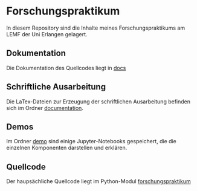 # Forschungspraktikum

In diesem Repository sind die Inhalte meines Forschungspraktikums am LEMF der Uni Erlangen gelagert.

## Dokumentation
Die Dokumentation des Quellcodes liegt in [docs](docs)

## Schriftliche Ausarbeitung
Die LaTex-Dateien zur Erzeugung der schriftlichen Ausarbeitung befinden sich im Ordner [documentation](documentation).

## Demos
Im Ordner [demo](demo) sind einige Jupyter-Notebooks gespeichert, die die einzelnen Komponenten darstellen und erklären.

## Quellcode
Der haupsächliche Quellcode liegt im Python-Modul [forschungspraktikum](forschungspraktikum)  

